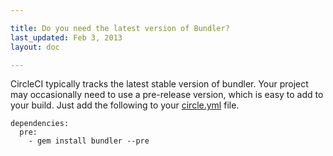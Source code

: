 ```yaml
---

title: Do you need the latest version of Bundler?
last_updated: Feb 3, 2013
layout: doc

---
```


CircleCI typically tracks the latest stable version of bundler.
Your project may occasionally need to use a pre-release version, which is easy to add to your build.
Just add the following to your [circle.yml](/docs/configuration) file.

```
dependencies:
  pre:
    - gem install bundler --pre
```
